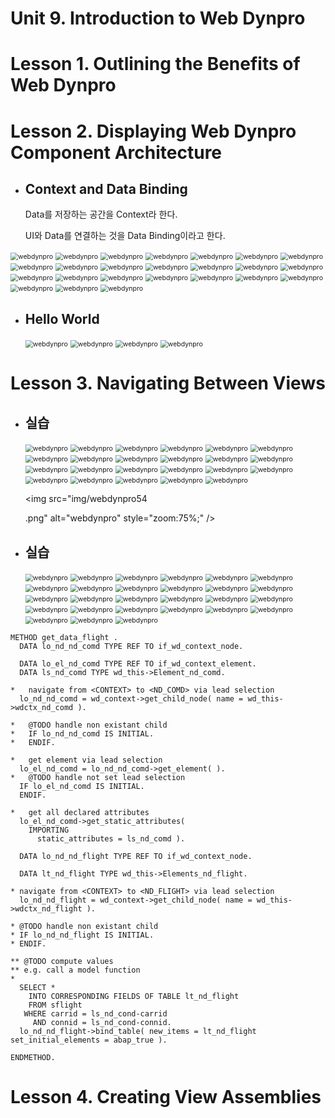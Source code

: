 # Unit 9. Introduction to Web Dynpro





# Lesson 1. Outlining the Benefits of Web Dynpro











# Lesson 2. Displaying Web Dynpro Component Architecture





* ## Context and Data Binding

  Data를 저장하는 공간을 Context라 한다.

  UI와 Data를 연결하는 것을 Data Binding이라고 한다.





<img src="img/webdynpro1.png" alt="webdynpro" style="zoom:75%;" />

<img src="img/webdynpro2.png" alt="webdynpro" style="zoom:75%;" />

<img src="img/webdynpro3.png" alt="webdynpro" style="zoom:75%;" />

<img src="img/webdynpro4.png" alt="webdynpro" style="zoom:75%;" />

<img src="img/webdynpro5.png" alt="webdynpro" style="zoom:75%;" />

<img src="img/webdynpro6.png" alt="webdynpro" style="zoom:75%;" />



<img src="img/webdynpro7.png" alt="webdynpro" style="zoom:75%;" />



<img src="img/webdynpro8.png" alt="webdynpro" style="zoom:75%;" />



<img src="img/webdynpro9.png" alt="webdynpro" style="zoom:75%;" />



<img src="img/webdynpro10.png" alt="webdynpro" style="zoom:75%;" />



<img src="img/webdynpro11.png" alt="webdynpro" style="zoom:75%;" />



<img src="img/webdynpro12.png" alt="webdynpro" style="zoom:75%;" />



<img src="img/webdynpro13.png" alt="webdynpro" style="zoom:75%;" />



<img src="img/webdynpro14.png" alt="webdynpro" style="zoom:75%;" />



<img src="img/webdynpro15.png" alt="webdynpro" style="zoom:75%;" />



<img src="img/webdynpro16.png" alt="webdynpro" style="zoom:75%;" />



<img src="img/webdynpro17.png" alt="webdynpro" style="zoom:75%;" />



<img src="img/webdynpro18.png" alt="webdynpro" style="zoom:75%;" />

<img src="img/webdynpro19.png" alt="webdynpro" style="zoom:75%;" />



<img src="img/webdynpro20.png" alt="webdynpro" style="zoom:75%;" />



<img src="img/webdynpro21.png" alt="webdynpro" style="zoom:75%;" />



<img src="img/webdynpro22.png" alt="webdynpro" style="zoom:75%;" />



<img src="img/webdynpro23.png" alt="webdynpro" style="zoom:75%;" />



<img src="img/webdynpro.png" alt="webdynpro" style="zoom:75%;" />





* ## Hello World

  <img src="img/webdynpro24.png" alt="webdynpro" style="zoom:75%;" />

  <img src="img/webdynpro25.png" alt="webdynpro" style="zoom:75%;" />

  <img src="img/webdynpro26.png" alt="webdynpro" style="zoom:75%;" />

  <img src="img/webdynpro27.png" alt="webdynpro" style="zoom:75%;" />

  





# Lesson 3. Navigating Between Views



* ## 실습

  <img src="img/webdynpro28.png" alt="webdynpro" style="zoom:75%;" />

  <img src="img/webdynpro29.png" alt="webdynpro" style="zoom:75%;" />

  <img src="img/webdynpro30.png" alt="webdynpro" style="zoom:75%;" />

  <img src="img/webdynpro31.png" alt="webdynpro" style="zoom:75%;" />

  <img src="img/webdynpro32.png" alt="webdynpro" style="zoom:75%;" />

  <img src="img/webdynpro33.png" alt="webdynpro" style="zoom:75%;" />

  <img src="img/webdynpro34.png" alt="webdynpro" style="zoom:75%;" />

  <img src="img/webdynpro35.png" alt="webdynpro" style="zoom:75%;" />

  <img src="img/webdynpro36.png" alt="webdynpro" style="zoom:75%;" />

  <img src="img/webdynpro37.png" alt="webdynpro" style="zoom:75%;" />

  <img src="img/webdynpro38.png" alt="webdynpro" style="zoom:75%;" />

  <img src="img/webdynpro39.png" alt="webdynpro" style="zoom:75%;" />

  <img src="img/webdynpro40.png" alt="webdynpro" style="zoom:75%;" />

  <img src="img/webdynpro41.png" alt="webdynpro" style="zoom:75%;" />

  <img src="img/webdynpro42.png" alt="webdynpro" style="zoom:75%;" />

  <img src="img/webdynpro43.png" alt="webdynpro" style="zoom:75%;" />

  <img src="img/webdynpro44.png" alt="webdynpro" style="zoom:75%;" />

  <img src="img/webdynpro48.png" alt="webdynpro" style="zoom:75%;" />

  <img src="img/webdynpro49.png" alt="webdynpro" style="zoom:75%;" />

  <img src="img/webdynpro50.png" alt="webdynpro" style="zoom:75%;" />

  <img src="img/webdynpro51.png" alt="webdynpro" style="zoom:75%;" />

  <img src="img/webdynpro52.png" alt="webdynpro" style="zoom:75%;" />

  <img src="img/webdynpro53.png" alt="webdynpro" style="zoom:75%;" />
  
  <img src="img/webdynpro54
  
  .png" alt="webdynpro" style="zoom:75%;" />



* ## 실습

  <img src="img/webdynpro55.png" alt="webdynpro" style="zoom:75%;" />

  <img src="img/webdynpro56.png" alt="webdynpro" style="zoom:75%;" />

  <img src="img/webdynpro57.png" alt="webdynpro" style="zoom:75%;" />

  <img src="img/webdynpro58.png" alt="webdynpro" style="zoom:75%;" />

  <img src="img/webdynpro59.png" alt="webdynpro" style="zoom:75%;" />

  <img src="img/webdynpro60.png" alt="webdynpro" style="zoom:75%;" />

  <img src="img/webdynpro61.png" alt="webdynpro" style="zoom:75%;" />

  <img src="img/webdynpro62.png" alt="webdynpro" style="zoom:75%;" />

  <img src="img/webdynpro63.png" alt="webdynpro" style="zoom:75%;" />

  <img src="img/webdynpro64.png" alt="webdynpro" style="zoom:75%;" />

  <img src="img/webdynpro65.png" alt="webdynpro" style="zoom:75%;" />

  <img src="img/webdynpro66.png" alt="webdynpro" style="zoom:75%;" />

  <img src="img/webdynpro67.png" alt="webdynpro" style="zoom:75%;" />

  <img src="img/webdynpro68.png" alt="webdynpro" style="zoom:75%;" />

  <img src="img/webdynpro69.png" alt="webdynpro" style="zoom:75%;" />

  <img src="img/webdynpro70.png" alt="webdynpro" style="zoom:75%;" />

  <img src="img/webdynpro71.png" alt="webdynpro" style="zoom:75%;" />

  <img src="img/webdynpro72.png" alt="webdynpro" style="zoom:75%;" />

  <img src="img/webdynpro73.png" alt="webdynpro" style="zoom:75%;" />

  <img src="img/webdynpro74.png" alt="webdynpro" style="zoom:75%;" />

  <img src="img/webdynpro75.png" alt="webdynpro" style="zoom:75%;" />

  <img src="img/webdynpro76.png" alt="webdynpro" style="zoom:75%;" />

  <img src="img/webdynpro.png" alt="webdynpro" style="zoom:75%;" />

  <img src="img/webdynpro.png" alt="webdynpro" style="zoom:75%;" />

  <img src="img/webdynpro.png" alt="webdynpro" style="zoom:75%;" />

  <img src="img/webdynpro.png" alt="webdynpro" style="zoom:75%;" />

  <img src="img/webdynpro.png" alt="webdynpro" style="zoom:75%;" />

  

  





































```ABAP
METHOD get_data_flight .
  DATA lo_nd_nd_comd TYPE REF TO if_wd_context_node.

  DATA lo_el_nd_comd TYPE REF TO if_wd_context_element.
  DATA ls_nd_comd TYPE wd_this->Element_nd_comd.

*   navigate from <CONTEXT> to <ND_COMD> via lead selection
  lo_nd_nd_comd = wd_context->get_child_node( name = wd_this->wdctx_nd_comd ).

*   @TODO handle non existant child
*   IF lo_nd_nd_comd IS INITIAL.
*   ENDIF.

*   get element via lead selection
  lo_el_nd_comd = lo_nd_nd_comd->get_element( ).
*   @TODO handle not set lead selection
  IF lo_el_nd_comd IS INITIAL.
  ENDIF.

*   get all declared attributes
  lo_el_nd_comd->get_static_attributes(
    IMPORTING
      static_attributes = ls_nd_comd ).

  DATA lo_nd_nd_flight TYPE REF TO if_wd_context_node.

  DATA lt_nd_flight TYPE wd_this->Elements_nd_flight.

* navigate from <CONTEXT> to <ND_FLIGHT> via lead selection
  lo_nd_nd_flight = wd_context->get_child_node( name = wd_this->wdctx_nd_flight ).

* @TODO handle non existant child
* IF lo_nd_nd_flight IS INITIAL.
* ENDIF.

** @TODO compute values
** e.g. call a model function
*
  SELECT *
    INTO CORRESPONDING FIELDS OF TABLE lt_nd_flight
    FROM sflight
   WHERE carrid = ls_nd_cond-carrid
     AND connid = ls_nd_cond-connid.
  lo_nd_nd_flight->bind_table( new_items = lt_nd_flight set_initial_elements = abap_true ).

ENDMETHOD.
```



# Lesson 4. Creating View Assemblies


